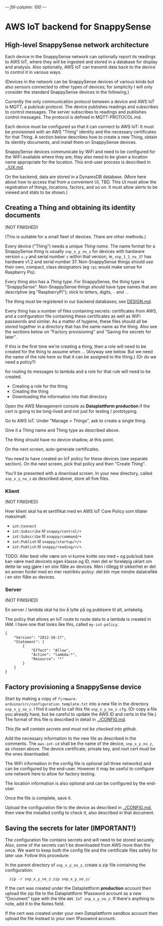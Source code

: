 -*- fill-column: 100 -*-

# AWS IoT backend for SnappySense

## High-level SnappySense network architecture

Each device in the SnappySense network can optionally report its readings to AWS IoT, where they
will be ingested and stored in a database for display and analysis.  Also optionally, AWS IoT can
transmit data back to the device to control it in various ways.

(Devices in the network can be SnappySense devices of various kinds but also sensors connected to
other types of devices; for simplicity I will only consider the standard SnappySense devices in the
following.)

Currently the only communication protocol between a device and AWS IoT is MQTT, a pub/sub protocol.
The device publishes readings and subscribes to control messages.  The server subscribes to readings
and publishes control messages.  The protocol is defined in MQTT-PROTOCOL.md.

Each device must be configured so that it can connect to AWS IoT: It must be provisioned with an AWS
"Thing" identity and the necessary certificates for that Thing.  A section below describes how to
create a new Thing, obtain its identity documents, and install them on SnappySense devices.

SnappySense devices communicate by WiFi and need to be configured for the WiFi available where they
are; they also need to be given a location name appropriate for the location.  This end-user process
is described in [../UX.md](../UX.md).

On the backend, data are stored in a DynamoDB database.  (More here about how to access that from a
convenient UI, TBD.  This UI must allow the registration of things, locations, factors, and so on.
It must allow alerts to be viewed and stats to be shown.)


## Creating a Thing and obtaining its identity documents

(NOT FINISHED)

(This is suitable for a small fleet of devices.  There are other methods.)

Every device ("Thing") needs a unique _Thing name_.  The name format for a SnappySense thing is
usually `snp_x_y_no_z` for devices with hardware version `x.y` and serial number `z` within that
version, ie, `snp_1_2_no_37` has hardware v1.2 and serial number 37.  Non-SnappySense things should
use their own, compact, class designators (eg `rpi` would make sense for Raspberry Pis).

Every thing also has a _Thing type_.  For SnappySense, the thing type is "SnappySense".
Non-SnappySense things should have type names that are descriptive (eg "RaspberryPi"); stick to
letters, digits, `-` and `.`.

The thing must be registered in our backend databases; see [DESIGN.md](DESIGN.md).

Every thing has a number of files containing secrets: certificates from AWS, and a configuration
file containing these certificates as well as WiFi passwords and similar.  As a matter of hygiene,
these files should all be stored together in a directory that has the same name as the thing.  Also
see the sections below on "Factory provisioning" and "Saving the secrets for later".

If this is the first time we're creating a thing, then a role will need to be created for the thing
to assume when ...  (Anyway see below.  But we need the name of the role here so that it can be
assigned to the thing.) (Or do we need a policy?)

for routing its messages to lambda
and a role for that rule will need to be created.  

- Creating a role for the thing
- Creating the thing
- Downloading the information into that directory



Open the AWS Management console as **Dataplattform production** if the cert is going to be
long-lived and not just for testing / prototyping.

Go to AWS IoT.  Under "Manage > Things", ask to create a single thing.

Give it a Thing name and Thing type as described above.

The thing should have no device shadow, at this point.

On the next screen, auto-generate certificates.

You need to have created an IoT policy for these devices (see separate section).  On the next
screen, pick that policy and then "Create Thing".

You'll be presented with a download screen.  In your new directory, called `snp_x_y_no_z` as
described above, store all five files.

### Klient

(NOT FINISHED)

Hver klient skal ha et sertifikat med en AWS IoT Core Policy som tillater maksimalt:

* `iot:Connect`
* `iot:Subscribe` til `snappy/control/+`
* `iot:Subscribe` til `snappy/command/+`
* `iot:Publish` til `snappy/startup/+/+`
* `iot:Publish` til `snappy/reading/+/+`.

TODO: Aller best ville være om vi kunne kvitte oss med `+` og pub/sub bare kan være med devicets egen klasse
og ID, men det er foreløpig uklart om dette lar seg gjøre i en stor flåte av devices.  Men i tillegg til
sikkerhet er det en annen fordel med en mer restriktiv policy: det blir mye mindre datatrafikk i en stor
flåte av devices.

### Server

(NOT FINISHED)

En server / lambda skal ha lov å lytte på og publisere til alt, antakelig.

The policy that allows an IoT route to route data to a lambda is created in IAM.  I have one that
looks like this, called `my-iot-policy`:

```
{
    "Version": "2012-10-17",
    "Statement": [
        {
            "Effect": "Allow",
            "Action": "lambda:*",
            "Resource": "*"
        }
    ]
}
```


## Factory provisioning a SnappySense device

Start by making a copy of `firmware-arduino/src/configuration_template.txt` into a new file in the
directory `snp_x_y_no_z`.  I find it useful to call this file `snp_x_y_no_z.cfg`.  (Or copy a file
you already have, but be careful to update the AWS ID and certs in the file.)  The format of this
file is described in detail in [../CONFIG.md](../CONFIG.md).

_This file will contain secrets and must not be checked into github._

Add the necessary information to the new file as described in the comments.  The `aws-iot-id` shall
be the name of the device, `snp_x_y_no_z`, as chosen above.  The device certificate, private key,
and root cert must be the ones downloaded.

The WiFi information in the config file is optional (all three networks) and can be configured by
the end-user.  However it may be useful to configure one network here to allow for factory testing.

The location information is also optional and can be configured by the end-user.

Once the file is complete, save it.

Upload the configuration file to the device as described in [../CONFIG.md](../CONFIG.md), then view
the installed config to check it, also described in that document.


## Saving the secrets for later (IMPORTANT!)

The configuration file contains secrets and will need to be stored securely.  Also, some of the
secrets can't be downloaded from AWS more than the once.  We want to keep both the config file and
the certificate files safely for later use.  Follow this procedure:

In the parent directory of `snp_x_y_no_z`, create a zip file containing the configuration:
```
  zip -r snp_x_y_no_z.zip snp_x_y_no_z/
```

If the cert was created under the Dataplattform **production** account then upload the zip file to
the Dataplattform 1Password account as a new "Document" type with the title `AWS IoT snp_x_y_no_z`.
If there's anything to note, add it to the Notes field.

If the cert was created under your own Dataplattform sandbox account then upload the file instead to
your own 1Password account.
